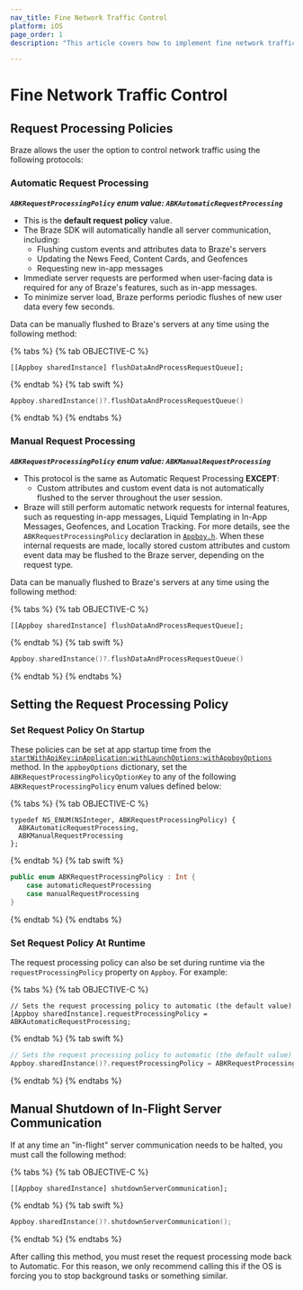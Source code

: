 ```yaml
---
nav_title: Fine Network Traffic Control
platform: iOS
page_order: 1
description: "This article covers how to implement fine network traffic control for your iOS application"

---
```


# Fine Network Traffic Control

## Request Processing Policies

Braze allows the user the option to control network traffic using the following protocols:

### Automatic Request Processing

__*`ABKRequestProcessingPolicy` enum value: `ABKAutomaticRequestProcessing`*__

- This is the **default request policy** value.
- The Braze SDK will automatically handle all server communication, including:
    - Flushing custom events and attributes data to Braze's servers
    - Updating the News Feed, Content Cards, and Geofences
    - Requesting new in-app messages
- Immediate server requests are performed when user-facing data is required for any of Braze's features, such as in-app messages.
- To minimize server load, Braze performs periodic flushes of new user data every few seconds.

Data can be manually flushed to Braze's servers at any time using the following method:

{% tabs %}
{% tab OBJECTIVE-C %}

```objc
[[Appboy sharedInstance] flushDataAndProcessRequestQueue];
```

{% endtab %}
{% tab swift %}

```swift
Appboy.sharedInstance()?.flushDataAndProcessRequestQueue()
```

{% endtab %}
{% endtabs %}

### Manual Request Processing

__*`ABKRequestProcessingPolicy` enum value: `ABKManualRequestProcessing`*__

- This protocol is the same as Automatic Request Processing **EXCEPT**:
    - Custom attributes and custom event data is not automatically flushed to the server throughout the user session.
- Braze will still perform automatic network requests for internal features, such as requesting in-app messages, Liquid Templating in In-App Messages, Geofences, and Location Tracking. For more details, see the `ABKRequestProcessingPolicy` declaration in [`Appboy.h`][4]. When these internal requests are made, locally stored custom attributes and custom event data may be flushed to the Braze server, depending on the request type.

Data can be manually flushed to Braze's servers at any time using the following method:

{% tabs %}
{% tab OBJECTIVE-C %}

```objc
[[Appboy sharedInstance] flushDataAndProcessRequestQueue];
```

{% endtab %}
{% tab swift %}

```swift
Appboy.sharedInstance()?.flushDataAndProcessRequestQueue()
```

{% endtab %}
{% endtabs %}

## Setting the Request Processing Policy

### Set Request Policy On Startup

These policies can be set at app startup time from the [`startWithApiKey:inApplication:withLaunchOptions:withAppboyOptions`][3] method. In the `appboyOptions` dictionary, set the `ABKRequestProcessingPolicyOptionKey` to any of the following `ABKRequestProcessingPolicy` enum values defined below:

{% tabs %}
{% tab OBJECTIVE-C %}

```objc
typedef NS_ENUM(NSInteger, ABKRequestProcessingPolicy) {
  ABKAutomaticRequestProcessing,
  ABKManualRequestProcessing
};
```

{% endtab %}
{% tab swift %}

```swift
public enum ABKRequestProcessingPolicy : Int {
    case automaticRequestProcessing
    case manualRequestProcessing
}
```

{% endtab %}
{% endtabs %}

### Set Request Policy At Runtime

The request processing policy can also be set during runtime via the `requestProcessingPolicy` property on `Appboy`. For example:

{% tabs %}
{% tab OBJECTIVE-C %}

```objc
// Sets the request processing policy to automatic (the default value)
[Appboy sharedInstance].requestProcessingPolicy = ABKAutomaticRequestProcessing;
```

{% endtab %}
{% tab swift %}

```swift
// Sets the request processing policy to automatic (the default value)
Appboy.sharedInstance()?.requestProcessingPolicy = ABKRequestProcessingPolicy.automaticRequestProcessing
```

{% endtab %}
{% endtabs %}

## Manual Shutdown of In-Flight Server Communication

If at any time an "in-flight" server communication needs to be halted, you must call the following method:

{% tabs %}
{% tab OBJECTIVE-C %}

```objc
[[Appboy sharedInstance] shutdownServerCommunication];
```

{% endtab %}
{% tab swift %}

```swift
Appboy.sharedInstance()?.shutdownServerCommunication();
```

{% endtab %}
{% endtabs %}

After calling this method, you must reset the request processing mode back to Automatic. For this reason, we only recommend calling this if the OS is forcing you to stop background tasks or something similar.

[3]: #customizing-appboy-on-startup
[4]: https://github.com/Appboy/appboy-ios-sdk/blob/master/AppboyKit/include/Appboy.h

